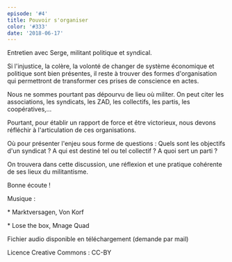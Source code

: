 ```yaml
---
episode: '#4'
title: Pouvoir s'organiser
color: '#333'
date: '2018-06-17'
---
```

Entretien avec Serge, militant politique et syndical.



Si l'injustice, la colère, la volonté de changer de système économique et politique sont bien présentes, il reste à trouver des formes d'organisation qui permettront de transformer ces prises de conscience en actes. 



Nous ne sommes pourtant pas dépourvu de lieu où militer. On peut citer les associations, les syndicats, les ZAD, les collectifs, les partis, les coopératives,…



Pourtant, pour établir un rapport de force et être victorieux, nous devons réfléchir à l'articulation de ces organisations. 

Où pour présenter l'enjeu sous forme de questions : Quels sont les objectifs d'un syndicat ? A qui est destiné tel ou tel collectif ? A quoi sert un parti ?



On trouvera dans cette discussion, une réflexion et une pratique cohérente de ses lieux du militantisme. 



Bonne écoute !







Musique :

\* Marktversagen, Von Korf

\* Lose the box, Mnage Quad



Fichier audio disponible en téléchargement (demande par mail)

Licence Creative Commons : CC-BY
